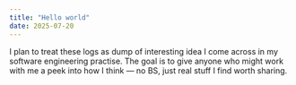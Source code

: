 ```yaml
---
title: "Hello world"
date: 2025-07-20
---
```


I plan to treat these logs as dump of interesting idea I come across in my software engineering practise. The goal is to give anyone who might work with me a peek into how I think — no BS, just real stuff I find worth sharing.
